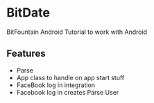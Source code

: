 # BitDate
BitFountain Android Tutorial to work with Android

## Features
* Parse
* App class to handle on app start stuff
* FaceBook log in integration
* Facebook log in creates Parse User
